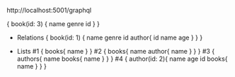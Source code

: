 http://localhost:5001/graphql

{
  book(id: 3) {
    name
    genre
    id
  }
}

* Relations
{
  book(id: 1) {
    name
    genre
    id
    author{
      id
      name
      age
    }
  }
}

* Lists
#1
{
  books{
  	name
	}
}
#2
{
  books{
  	name
    author{
      name
    }
	}
}
#3
{
  authors{
  	name
    books{
      name
    }
	}
}
#4
{
	author(id: 2){
  	name
    age
    id
    books{
      name
    }
  }
}
